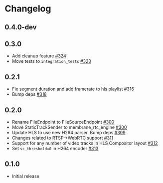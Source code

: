# Changelog

## 0.4.0-dev

## 0.3.0
* Add cleanup feature [#324](https://github.com/jellyfish-dev/membrane_rtc_engine/pull/324)
* Move tests to `integration_tests` [#323](https://github.com/jellyfish-dev/membrane_rtc_engine/pull/323)

## 0.2.1
* Fix segment duration and add framerate to hls playlist [#316](https://github.com/jellyfish-dev/membrane_rtc_engine/pull/316)
* Bump deps [#318](https://github.com/jellyfish-dev/membrane_rtc_engine/pull/318)

## 0.2.0
* Rename FileEndpoint to FileSourceEndpoint [#300](https://github.com/jellyfish-dev/membrane_rtc_engine/pull/300/)
* Move StaticTrackSender to membrane_rtc_engine [#300](https://github.com/jellyfish-dev/membrane_rtc_engine/pull/300/)
* Update HLS to use new H264 parser. Bump deps [#309](https://github.com/jellyfish-dev/membrane_rtc_engine/pull/309)
* Changes related to RTSP->WebRTC support [#311](https://github.com/jellyfish-dev/membrane_rtc_engine/pull/311)
* Support for any number of video tracks in HLS Compositor layout [#312](https://github.com/jellyfish-dev/membrane_rtc_engine/pull/312)
* Set `sc_threshold=0` in H264 encoder [#313](https://github.com/jellyfish-dev/membrane_rtc_engine/pull/313)

## 0.1.0
* Initial release
